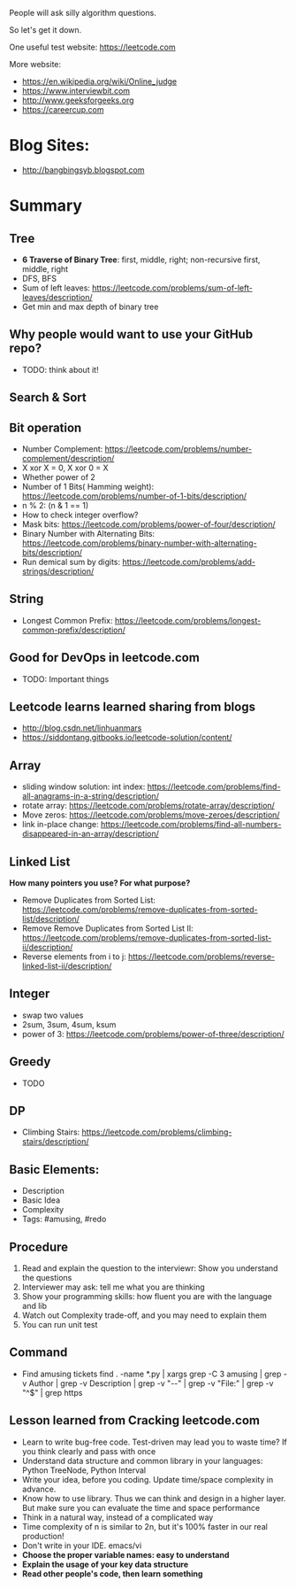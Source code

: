People will ask silly algorithm questions.

So let's get it down.

One useful test website: https://leetcode.com

More website:
- https://en.wikipedia.org/wiki/Online_judge
- https://www.interviewbit.com
- http://www.geeksforgeeks.org
- https://careercup.com

# Blog Sites:
- http://bangbingsyb.blogspot.com

# Summary

## Tree
- **6 Traverse of Binary Tree**: first, middle, right; non-recursive first, middle, right
- DFS, BFS
- Sum of left leaves: https://leetcode.com/problems/sum-of-left-leaves/description/
- Get min and max depth of binary tree

## Why people would want to use your GitHub repo?
- TODO: think about it!

## Search & Sort

## Bit operation
- Number Complement: https://leetcode.com/problems/number-complement/description/
- X xor X = 0, X xor 0 = X
- Whether power of 2
- Number of 1 Bits( Hamming weight): https://leetcode.com/problems/number-of-1-bits/description/
- n % 2: (n & 1 == 1)
- How to check integer overflow?
- Mask bits: https://leetcode.com/problems/power-of-four/description/
- Binary Number with Alternating Bits: https://leetcode.com/problems/binary-number-with-alternating-bits/description/
- Run demical sum by digits: https://leetcode.com/problems/add-strings/description/

## String
- Longest Common Prefix: https://leetcode.com/problems/longest-common-prefix/description/

## Good for DevOps in leetcode.com
- TODO: Important things

## Leetcode learns learned sharing from blogs
- http://blog.csdn.net/linhuanmars
- https://siddontang.gitbooks.io/leetcode-solution/content/

## Array
- sliding window solution: int index: https://leetcode.com/problems/find-all-anagrams-in-a-string/description/
- rotate array: https://leetcode.com/problems/rotate-array/description/
- Move zeros: https://leetcode.com/problems/move-zeroes/description/
- link in-place change: https://leetcode.com/problems/find-all-numbers-disappeared-in-an-array/description/

## Linked List
**How many pointers you use? For what purpose?**
- Remove Duplicates from Sorted List: https://leetcode.com/problems/remove-duplicates-from-sorted-list/description/
- Remove Remove Duplicates from Sorted List II: https://leetcode.com/problems/remove-duplicates-from-sorted-list-ii/description/
- Reverse elements from i to j: https://leetcode.com/problems/reverse-linked-list-ii/description/

## Integer
- swap two values
- 2sum, 3sum, 4sum, ksum
- power of 3: https://leetcode.com/problems/power-of-three/description/

## Greedy
- TODO

## DP
- Climbing Stairs: https://leetcode.com/problems/climbing-stairs/description/

## Basic Elements:
- Description
- Basic Idea
- Complexity
- Tags: #amusing, #redo

## Procedure
1. Read and explain the question to the interviewr: Show you understand the questions
2. Interviewer may ask: tell me what you are thinking
3. Show your programming skills: how fluent you are with the language and lib
4. Watch out Complexity trade-off, and you may need to explain them
5. You can run unit test

## Command
- Find amusing tickets
find . -name *.py | xargs grep -C 3 amusing | grep -v Author | grep -v Description | grep -v "\-\-" | grep -v "File:" | grep -v "^$" | grep https

## Lesson learned from Cracking leetcode.com
- Learn to write bug-free code. Test-driven may lead you to waste time? If you think clearly and pass with once
- Understand data structure and common library in your languages: Python TreeNode, Python Interval
- Write your idea, before you coding. Update time/space complexity in advance.
- Know how to use library. Thus we can think and design in a higher layer. But make sure you can evaluate the time and space performance
- Think in a natural way, instead of a complicated way
- Time complexity of n is similar to 2n, but it's 100% faster in our real production!
- Don't write in your IDE. emacs/vi
- **Choose the proper variable names: easy to understand**
- **Explain the usage of your key data structure**
- **Read other people's code, then learn something**

